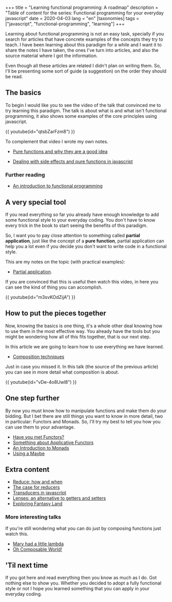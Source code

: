 +++
title = "Learning functional programming: A roadmap" 
description = "Table of content for the series: Functional programming for your everyday javascript"
date = 2020-04-03
lang = "en"
[taxonomies]
tags = ["javascript", "functional-programming", "learning"]
+++

Learning about functional programming is not an easy task, specially if you search for articles that have concrete examples of the concepts they try to teach. I have been learning about this paradigm for a while and I want it to share the notes I have taken, the ones I've turn into articles, and also the source material where I got the information.

Even though all these articles are related I didn't plan on writing them. So, I'll be presenting some sort of guide (a suggestion) on the order they should be read.

## The basics

To begin I would like you to see the video of the talk that convinced me to try learning this paradigm. The talk is about what is and what isn't functional programming, it also shows some examples of the core principles using javascript.

{{ youtube(id="qtsbZarFzm8") }}

To complement that video I wrote my own notes.

- [Pure functions and why they are a good idea](@/web-development/learn-fp/pure-functions.md)

- [Dealing with side effects and pure functions in javascript](@/web-development/learn-fp/dealing-with-side-effects-and-pure-functions.md)

### Further reading

- [An introduction to functional programming](https://codewords.recurse.com/issues/one/an-introduction-to-functional-programming)

## A very special tool

If you read everything so far you already have enough knowledge to add some functional style to your everyday coding. You don't have to know every trick in the book to start seeing the benefits of this paradigm.

So, I want you to pay close attention to something called **partial application**, just like the concept of a **pure function**, partial application can help you a lot even if you decide you don't want to write code in a functional style.

This are my notes on the topic (with practical examples): 

- [Partial application](@/web-development/learn-fp/partial-application.md).

If you are convinced that this is useful then watch this video, in here you can see the kind of thing you can accomplish.

{{ youtube(id="m3svKOdZijA") }}

## How to put the pieces together

Now, knowing the basics is one thing, it's a whole other deal knowing how to use them in the most effective way. You already have the tools but you might be wondering how all of this fits together, that is our next step.

In this article we are going to learn how to use everything we have learned.

- [Composition techniques](@/web-development/learn-fp/composition-techniques.md)

Just in case you missed it. In this talk (the source of the previous article) you can see in more detail what composition is about.

{{ youtube(id="vDe-4o8Uwl8") }}

## One step further

By now you must know how to manipulate functions and make them do your bidding. But I bet there are still things you want to know in more detail, two in particular: Functors and Monads. So, I'll try my best to tell you how you can use them to your advantage.

- [Have you met Functors?](@/web-development/learn-fp/the-power-of-map.md)
- [Something about Applicative Functors](@/web-development/learn-fp/applicative-functors.md)
- [An Introduction to Monads](@/web-development/learn-fp/an-introduction-to-monads-in-js.md)
- [Using a Maybe](@/web-development/learn-fp/using-a-maybe.md)

## Extra content

- [Reduce: how and when](@/web-development/learn-fp/reduce-how-and-when.md)
- [The case for reducers](@/web-development/the-case-for-reducers.md)
- [Transducers in javascript](@/web-development/transducers-in-javascript.md)
- [Lenses: an alternative to getters and setters](@/web-development/learn-fp/lenses-a-k-a-composable-getters-and-setters.md)
- [Exploring Fantasy Land](@/web-development/tagged-unions-and-fantasy-land.md)

### More interesting talks

If you're still wondering what you can do just by composing functions just watch this.

- [Mary had a little lambda](https://www.youtube.com/watch?v=7BsfMMYvGaU)
- [Oh Composable World!](https://www.youtube.com/watch?v=SfWR3dKnFIo)

## 'Til next time

If you got here and read everything then you know as much as I do. Got nothing else to show you. Whether you decided to adopt a fully functional style or not I hope you learned something that you can apply in your everyday coding.
